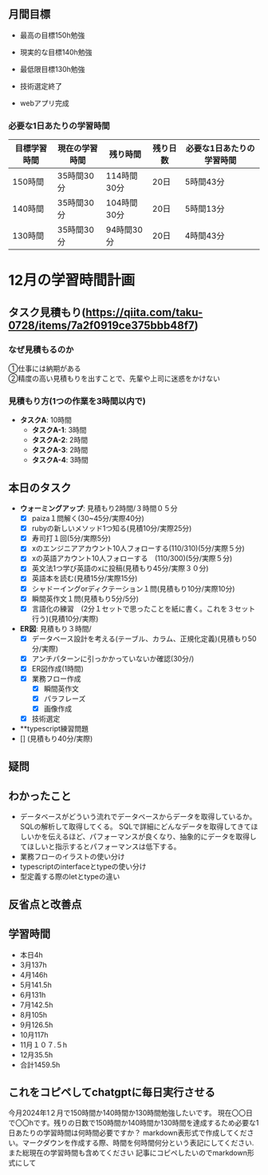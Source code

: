 
## 月間目標
- 最高の目標150h勉強
- 現実的な目標140h勉強
- 最低限目標130h勉強

- 技術選定終了
- webアプリ完成

### 必要な1日あたりの学習時間


| 目標学習時間 | 現在の学習時間 | 残り時間 | 残り日数 | 必要な1日あたりの学習時間 |
|--------------|----------------|----------|----------|--------------------------|
| 150時間      | 35時間30分     | 114時間30分 | 20日     | 5時間43分               |
| 140時間      | 35時間30分     | 104時間30分 | 20日     | 5時間13分               |
| 130時間      | 35時間30分     | 94時間30分  | 20日     | 4時間43分               |

# 12月の学習時間計画




## タスク見積もり(https://qiita.com/taku-0728/items/7a2f0919ce375bbb48f7)
### なぜ見積もるのか   
①仕事には納期がある  
②精度の高い見積もりを出すことで、先輩や上司に迷惑をかけない

### 見積もり方(1つの作業を3時間以内で)
- **タスクA**: 10時間
  - **タスクA-1**: 3時間
  - **タスクA-2**: 2時間
  - **タスクA-3**: 2時間
  - **タスクA-4**: 3時間


## 本日のタスク

  - **ウォーミングアップ**: 見積もり2時間/３時間０５分
    - [x] paiza１問解く(30~45分/実際40分)
    - [x] rubyの新しいメソッド1つ知る(見積10分/実際25分)
    - [x] 寿司打１回(5分/実際5分)
    - [x] xのエンジニアアカウント10人フォローする(110/310)(5分/実際５分)
    - [x] xの英語アカウント10人フォローする　(110/300)(5分/実際５分)
    - [x] 英文法1つ学び英語のxに投稿(見積もり45分/実際３０分)
    - [x] 英語本を読む(見積15分/実際15分)
    - [x] シャドーイングorディクテーション１問(見積もり10分/実際10分)
    - [x] 瞬間英作文１問(見積もり5分/5分)
    - [x] 言語化の練習　(2分１セットで思ったことを紙に書く。これを３セット行う)(見積10分/実際)
   
   - **ER図**: 見積もり３時間/    
     - [x] データベース設計を考える(テーブル、カラム、正規化定義)(見積もり50分/実際)
     - [x] アンチパターンに引っかかっていないか確認(30分/)  
     - [x] ER図作成(1時間)
     - [x] 業務フロー作成
       - [x] 瞬間英作文
       - [x] パラフレーズ
       - [x] 画像作成
     - [x] 技術選定
    
  - **typescript練習問題
  - [] (見積もり40分/実際)
    
  
    

## 疑問




## わかったこと
- データベースがどういう流れでデータベースからデータを取得しているか。SQLの解析して取得してくる。
SQLで詳細にどんなデータを取得してきてほしいかを伝えるほど、パフォーマンスが良くなり、抽象的にデータを取得してほしいと指示するとパフォーマンスは低下する。
- 業務フローのイラストの使い分け
- typescriptのinterfaceとtypeの使い分け
- 型定義する際のletとtypeの違い



## 反省点と改善点


## 学習時間
  - 本日4h
  - 3月137h
  - 4月146h
  - 5月141.5h
  - 6月131h
  - 7月142.5h
  - 8月105h
  - 9月126.5h
  - 10月117h
  - 11月１０７.５h
  - 12月35.5h
  - 合計1459.5h

 ## これをコピペしてchatgptに毎日実行させる
今月2024年1２月で150時間か140時間か130時間勉強したいです。
現在〇〇日で〇〇hです。残りの日数で150時間か140時間か130時間を達成するため必要な1日あたりの学習時間は何時間必要ですか？
markdown表形式で作成してください。マークダウンを作成する際、時間を何時間何分という表記にしてください.また総現在の学習時間も含めてください
記事にコピペしたいのでmarkdown形式にして
 
